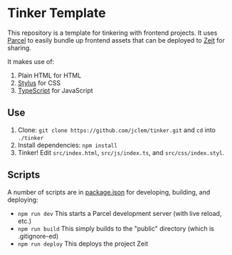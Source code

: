 # Tinker Template

This repository is a template for tinkering with frontend projects. It uses [Parcel](https://parceljs.org) to easily bundle up frontend assets that can be deployed to [Zeit](https://zeit.co) for sharing.

It makes use of:

1. Plain HTML for HTML
1. [Stylus](http://stylus-lang.com) for CSS
1. [TypeScript](https://www.typescriptlang.org) for JavaScript

## Use

1. Clone: `git clone https://github.com/jclem/tinker.git` and `cd` into `./tinker`
1. Install dependencies: `npm install`
1. Tinker! Edit `src/index.html`, `src/js/index.ts`, and `src/css/index.styl`.

## Scripts

A number of scripts are in [package.json](package.json) for developing, building, and deploying:

- `npm run dev` This starts a Parcel development server (with live reload, etc.)
- `npm run build` This simply builds to the "public" directory (which is .gitignore-ed)
- `npm run deploy` This deploys the project Zeit
